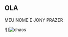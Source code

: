 ## OLA 

MEU NOME E JONY PRAZER

![]![chaos](https://github.com/user-attachments/assets/bd1d8ebb-afab-49cd-bf67-57587f14f7bb)

